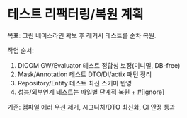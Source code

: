 # 테스트 리팩터링/복원 계획

목표: 그린 베이스라인 확보 후 레거시 테스트를 순차 복원.

작업 순서:
1) DICOM GW/Evaluator 테스트 정합성 보정(미니멀, DB-free)
2) Mask/Annotation 테스트 DTO/DI/actix 패턴 정리
3) Repository/Entity 테스트 최신 스키마 반영
4) 성능/외부연계 테스트는 파일별 단계적 복원 + #[ignore]

기준: 컴파일 에러 우선 제거, 시그니처/DTO 최신화, CI 안정 통과
